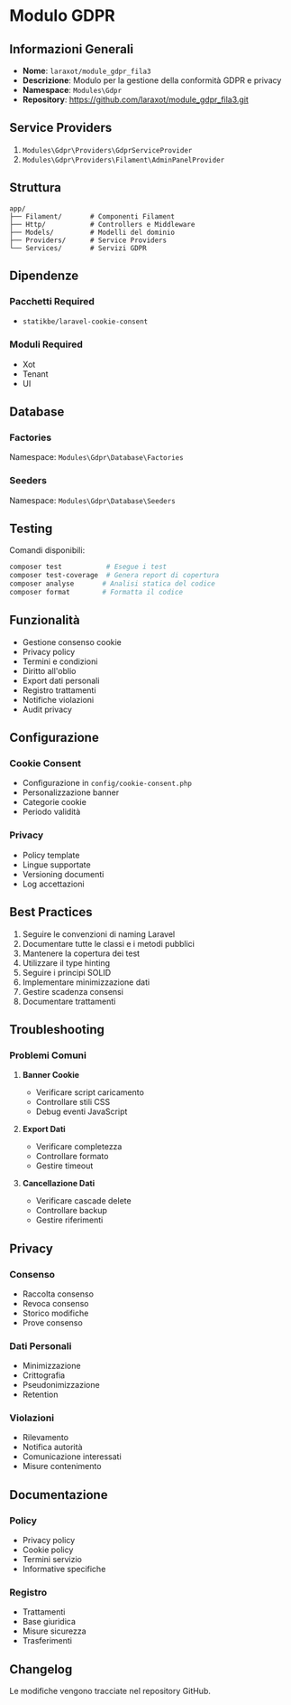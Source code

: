 # Modulo GDPR

## Informazioni Generali
- **Nome**: `laraxot/module_gdpr_fila3`
- **Descrizione**: Modulo per la gestione della conformità GDPR e privacy
- **Namespace**: `Modules\Gdpr`
- **Repository**: https://github.com/laraxot/module_gdpr_fila3.git

## Service Providers
1. `Modules\Gdpr\Providers\GdprServiceProvider`
2. `Modules\Gdpr\Providers\Filament\AdminPanelProvider`

## Struttura
```
app/
├── Filament/       # Componenti Filament
├── Http/           # Controllers e Middleware
├── Models/         # Modelli del dominio
├── Providers/      # Service Providers
└── Services/       # Servizi GDPR
```

## Dipendenze
### Pacchetti Required
- `statikbe/laravel-cookie-consent`

### Moduli Required
- Xot
- Tenant
- UI

## Database
### Factories
Namespace: `Modules\Gdpr\Database\Factories`

### Seeders
Namespace: `Modules\Gdpr\Database\Seeders`

## Testing
Comandi disponibili:
```bash
composer test           # Esegue i test
composer test-coverage  # Genera report di copertura
composer analyse       # Analisi statica del codice
composer format        # Formatta il codice
```

## Funzionalità
- Gestione consenso cookie
- Privacy policy
- Termini e condizioni
- Diritto all'oblio
- Export dati personali
- Registro trattamenti
- Notifiche violazioni
- Audit privacy

## Configurazione
### Cookie Consent
- Configurazione in `config/cookie-consent.php`
- Personalizzazione banner
- Categorie cookie
- Periodo validità

### Privacy
- Policy template
- Lingue supportate
- Versioning documenti
- Log accettazioni

## Best Practices
1. Seguire le convenzioni di naming Laravel
2. Documentare tutte le classi e i metodi pubblici
3. Mantenere la copertura dei test
4. Utilizzare il type hinting
5. Seguire i principi SOLID
6. Implementare minimizzazione dati
7. Gestire scadenza consensi
8. Documentare trattamenti

## Troubleshooting
### Problemi Comuni
1. **Banner Cookie**
   - Verificare script caricamento
   - Controllare stili CSS
   - Debug eventi JavaScript

2. **Export Dati**
   - Verificare completezza
   - Controllare formato
   - Gestire timeout

3. **Cancellazione Dati**
   - Verificare cascade delete
   - Controllare backup
   - Gestire riferimenti

## Privacy
### Consenso
- Raccolta consenso
- Revoca consenso
- Storico modifiche
- Prove consenso

### Dati Personali
- Minimizzazione
- Crittografia
- Pseudonimizzazione
- Retention

### Violazioni
- Rilevamento
- Notifica autorità
- Comunicazione interessati
- Misure contenimento

## Documentazione
### Policy
- Privacy policy
- Cookie policy
- Termini servizio
- Informative specifiche

### Registro
- Trattamenti
- Base giuridica
- Misure sicurezza
- Trasferimenti

## Changelog
Le modifiche vengono tracciate nel repository GitHub. 